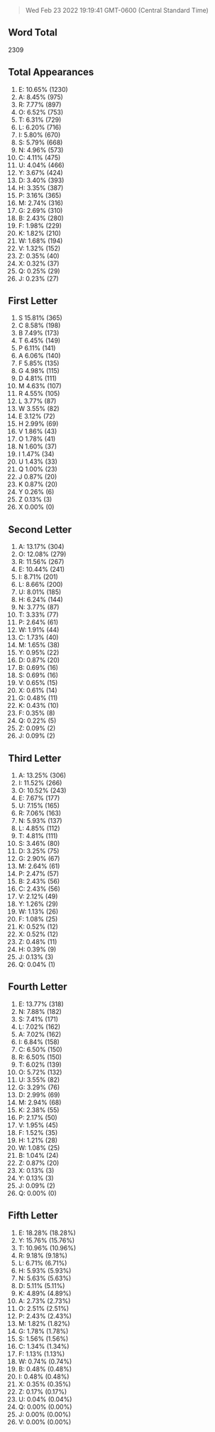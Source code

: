 > Wed Feb 23 2022 19:19:41 GMT-0600 (Central Standard Time)

## Word Total
2309

## Total Appearances

1. E: 10.65% (1230)
2. A: 8.45% (975)
3. R: 7.77% (897)
4. O: 6.52% (753)
5. T: 6.31% (729)
6. L: 6.20% (716)
7. I: 5.80% (670)
8. S: 5.79% (668)
9. N: 4.96% (573)
10. C: 4.11% (475)
11. U: 4.04% (466)
12. Y: 3.67% (424)
13. D: 3.40% (393)
14. H: 3.35% (387)
15. P: 3.16% (365)
16. M: 2.74% (316)
17. G: 2.69% (310)
18. B: 2.43% (280)
19. F: 1.98% (229)
20. K: 1.82% (210)
21. W: 1.68% (194)
22. V: 1.32% (152)
23. Z: 0.35% (40)
24. X: 0.32% (37)
25. Q: 0.25% (29)
26. J: 0.23% (27)

## First Letter

1. S 15.81% (365)
2. C 8.58% (198)
3. B 7.49% (173)
4. T 6.45% (149)
5. P 6.11% (141)
6. A 6.06% (140)
7. F 5.85% (135)
8. G 4.98% (115)
9. D 4.81% (111)
10. M 4.63% (107)
11. R 4.55% (105)
12. L 3.77% (87)
13. W 3.55% (82)
14. E 3.12% (72)
15. H 2.99% (69)
16. V 1.86% (43)
17. O 1.78% (41)
18. N 1.60% (37)
19. I 1.47% (34)
20. U 1.43% (33)
21. Q 1.00% (23)
22. J 0.87% (20)
23. K 0.87% (20)
24. Y 0.26% (6)
25. Z 0.13% (3)
26. X 0.00% (0)

## Second Letter

1. A: 13.17% (304)
2. O: 12.08% (279)
3. R: 11.56% (267)
4. E: 10.44% (241)
5. I: 8.71% (201)
6. L: 8.66% (200)
7. U: 8.01% (185)
8. H: 6.24% (144)
9. N: 3.77% (87)
10. T: 3.33% (77)
11. P: 2.64% (61)
12. W: 1.91% (44)
13. C: 1.73% (40)
14. M: 1.65% (38)
15. Y: 0.95% (22)
16. D: 0.87% (20)
17. B: 0.69% (16)
18. S: 0.69% (16)
19. V: 0.65% (15)
20. X: 0.61% (14)
21. G: 0.48% (11)
22. K: 0.43% (10)
23. F: 0.35% (8)
24. Q: 0.22% (5)
25. Z: 0.09% (2)
26. J: 0.09% (2)

## Third Letter

1. A: 13.25% (306)
2. I: 11.52% (266)
3. O: 10.52% (243)
4. E: 7.67% (177)
5. U: 7.15% (165)
6. R: 7.06% (163)
7. N: 5.93% (137)
8. L: 4.85% (112)
9. T: 4.81% (111)
10. S: 3.46% (80)
11. D: 3.25% (75)
12. G: 2.90% (67)
13. M: 2.64% (61)
14. P: 2.47% (57)
15. B: 2.43% (56)
16. C: 2.43% (56)
17. V: 2.12% (49)
18. Y: 1.26% (29)
19. W: 1.13% (26)
20. F: 1.08% (25)
21. K: 0.52% (12)
22. X: 0.52% (12)
23. Z: 0.48% (11)
24. H: 0.39% (9)
25. J: 0.13% (3)
26. Q: 0.04% (1)

## Fourth Letter

1. E: 13.77% (318)
2. N: 7.88% (182)
3. S: 7.41% (171)
4. L: 7.02% (162)
5. A: 7.02% (162)
6. I: 6.84% (158)
7. C: 6.50% (150)
8. R: 6.50% (150)
9. T: 6.02% (139)
10. O: 5.72% (132)
11. U: 3.55% (82)
12. G: 3.29% (76)
13. D: 2.99% (69)
14. M: 2.94% (68)
15. K: 2.38% (55)
16. P: 2.17% (50)
17. V: 1.95% (45)
18. F: 1.52% (35)
19. H: 1.21% (28)
20. W: 1.08% (25)
21. B: 1.04% (24)
22. Z: 0.87% (20)
23. X: 0.13% (3)
24. Y: 0.13% (3)
25. J: 0.09% (2)
26. Q: 0.00% (0)

## Fifth Letter

1. E: 18.28% (18.28%)
2. Y: 15.76% (15.76%)
3. T: 10.96% (10.96%)
4. R: 9.18% (9.18%)
5. L: 6.71% (6.71%)
6. H: 5.93% (5.93%)
7. N: 5.63% (5.63%)
8. D: 5.11% (5.11%)
9. K: 4.89% (4.89%)
10. A: 2.73% (2.73%)
11. O: 2.51% (2.51%)
12. P: 2.43% (2.43%)
13. M: 1.82% (1.82%)
14. G: 1.78% (1.78%)
15. S: 1.56% (1.56%)
16. C: 1.34% (1.34%)
17. F: 1.13% (1.13%)
18. W: 0.74% (0.74%)
19. B: 0.48% (0.48%)
20. I: 0.48% (0.48%)
21. X: 0.35% (0.35%)
22. Z: 0.17% (0.17%)
23. U: 0.04% (0.04%)
24. Q: 0.00% (0.00%)
25. J: 0.00% (0.00%)
26. V: 0.00% (0.00%)
